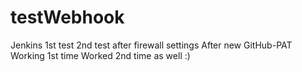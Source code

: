 # testWebhook
Jenkins 1st test
2nd test after firewall settings
After new GitHub-PAT
Working 1st time
Worked 2nd time as well :)
